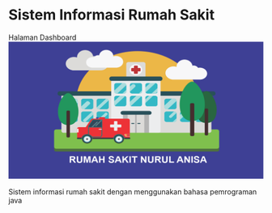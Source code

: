 # Sistem Informasi Rumah Sakit

Halaman Dashboard
![Dashboard](https://github.com/diggynusantara/sistem-informasi-rumah-sakit/blob/main/src/icon/Hospital.png)

Sistem informasi rumah sakit dengan menggunakan bahasa pemrograman java
